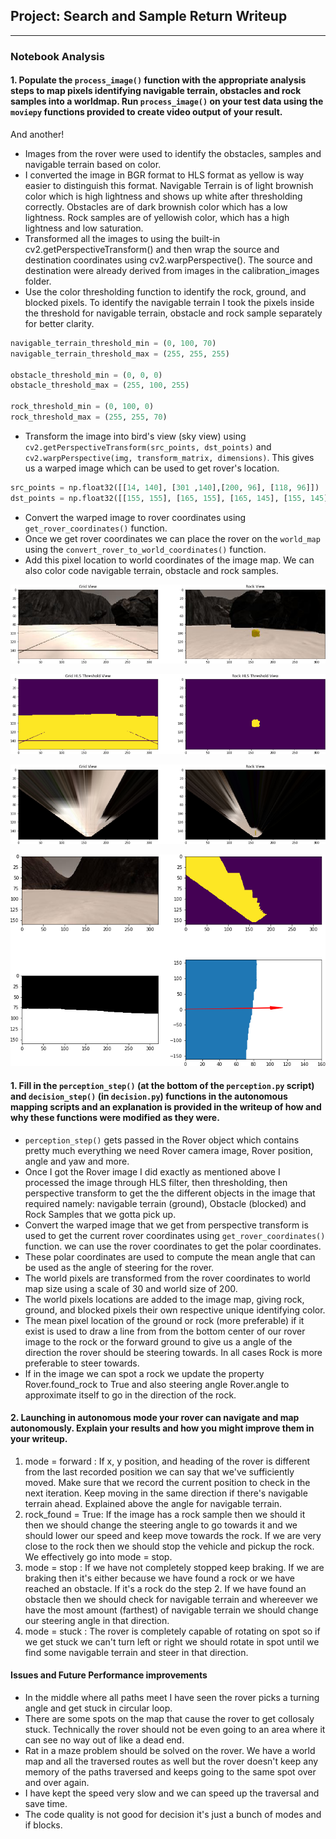 ## Project: Search and Sample Return Writeup

[//]: # (Image References)
[image1]: ./output/camera.png
[image2]: ./output/hls_thresholded.png
[image3]: ./output/warped.png
[image4]: ./output/steering_angle.png
---

### Notebook Analysis

#### 1. Populate the `process_image()` function with the appropriate analysis steps to map pixels identifying navigable terrain, obstacles and rock samples into a worldmap.  Run `process_image()` on your test data using the `moviepy` functions provided to create video output of your result. 
And another! 

- Images from the rover were used to identify the obstacles, samples and navigable terrain based on color.
- I converted the image in BGR format to HLS format as yellow is way easier to distinguish this format. Navigable Terrain is of light brownish color which is high lightness and shows up white after thresholding correctly. Obstacles are of dark brownish color which has a low lightness. Rock samples are of yellowish color, which has a high lightness and low saturation.
- Transformed all the images to using the built-in cv2.getPerspectiveTransform() and then wrap the source and destination coordinates using cv2.warpPerspective(). The source and destination were already derived from images in the calibration_images folder.
- Use the color thresholding function to identify the rock, ground, and blocked pixels. To identify the navigable terrain I took the pixels inside the threshold for navigable terrain, obstacle and rock sample separately for better clarity.
```python
navigable_terrain_threshold_min = (0, 100, 70)
navigable_terrain_threshold_max = (255, 255, 255)

obstacle_threshold_min = (0, 0, 0)
obstacle_threshold_max = (255, 100, 255)

rock_threshold_min = (0, 100, 0)
rock_threshold_max = (255, 255, 70)

```
- Transform the image into bird's view (sky view) using `cv2.getPerspectiveTransform(src_points, dst_points)` and `cv2.warpPerspective(img, transform_matrix, dimensions)`. This gives us a warped image which can be used to get rover's location. 
```python
src_points = np.float32([[14, 140], [301 ,140],[200, 96], [118, 96]])
dst_points = np.float32([[155, 155], [165, 155], [165, 145], [155, 145]])
```
- Convert the warped image to rover coordinates using `get_rover_coordinates()` function.
- Once we get rover coordinates we can place the rover on the `world_map` using the `convert_rover_to_world_coordinates()` function.
- Add this pixel location to world coordinates of the image map. We can also color code navigable terrain, obstacle and rock samples.


![alt text][image1]

![alt text][image2]

![alt text][image3]

![alt text][image4]

#### 1. Fill in the `perception_step()` (at the bottom of the `perception.py` script) and `decision_step()` (in `decision.py`) functions in the autonomous mapping scripts and an explanation is provided in the writeup of how and why these functions were modified as they were.

- `perception_step()` gets passed in the Rover object which contains pretty much everything we need Rover camera image, Rover position, angle and yaw and more.
- Once I got the Rover image I did exactly as mentioned above I processed the image through HLS filter, then thresholding, then perspective transform to get the the different objects in the image that required namely: navigable terrain (ground), Obstacle (blocked) and Rock Samples that we gotta pick up. 
- Convert the warped image that we get from perspective transform is used to get the current rover coordinates using `get_rover_coordinates()` function. we can use the rover coordinates to get the polar coordinates. 
- These polar coordinates are used to compute the mean angle that can be used as the angle of steering for the rover.
- The world pixels are transformed from the rover coordinates to world map size using a scale of 30 and world size of 200.
- The world pixels locations are added to the image map, giving rock, ground, and blocked pixels their own respective unique identifying color.
- The mean pixel location of the ground or rock (more preferable) if it exist is used to draw a line from from the bottom center of our rover image to the rock or the forward ground to give us a angle of the direction the rover should be steering towards. In all cases Rock is more preferable to steer towards.
- If in the image we can spot a rock we update the property Rover.found_rock to True and also steering angle Rover.angle to approximate itself to go in the direction of the rock.

#### 2. Launching in autonomous mode your rover can navigate and map autonomously.  Explain your results and how you might improve them in your writeup.  

1. mode = forward : If x, y position, and heading of the rover is different from the last recorded position we can say that we've sufficiently moved. Make sure that we record the current position to check in the next iteration. Keep moving in the same direction if there's navigable terrain ahead. Explained above the angle for navigable terrain.
2. rock_found = True: If the image has a rock sample then we should it then we should change the steering angle to go towards it and we should lower our speed and keep move towards the rock. If we are very close to the rock then we should stop the vehicle and pickup the rock. We effectively go into mode = stop.  
3. mode = stop : If we have not completely stopped keep braking. If we are braking then it's either because we have found a rock or we have reached an obstacle. If it's a rock do the step 2. If we have found an obstacle then we should check for navigable terrain and whereever we have the most amount (farthest) of navigable terrain we should change our steering angle in that direction.
4. mode = stuck : The rover is completely capable of rotating on spot so if we get stuck we can't turn left or right we should rotate in spot until we find some navigable terrain and steer in that direction.


#### Issues and Future Performance improvements

- In the middle where all paths meet I have seen the rover picks a turning angle and get stuck in circular loop.
- There are some spots on the map that cause the rover to get collosaly stuck. Technically the rover should not be even going to an area where it can see no way out of like a dead end.
- Rat in a maze problem should be solved on the rover. We have a world map and all the traversed routes as well but the rover doesn't keep any memory of the paths traversed and keeps going to the same spot over and over again.
- I have kept the speed very slow and we can speed up the traversal and save time.
- The code quality is not good for decision it's just a bunch of modes and if blocks.
